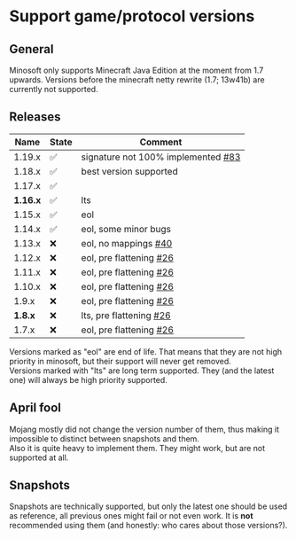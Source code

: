 # Support game/protocol versions

## General

Minosoft only supports Minecraft Java Edition at the moment from 1.7 upwards.
Versions before the minecraft netty rewrite (1.7; 13w41b) are currently not supported.

## Releases

| Name       | State | Comment                                                                                      |
|------------|-------|----------------------------------------------------------------------------------------------|
| 1.19.x     | ✅     | signature not 100% implemented [#83](https://gitlab.bixilon.de/bixilon/minosoft/-/issues/83) |
| 1.18.x     | ✅     | best version supported                                                                       |
| 1.17.x     | ✅     |                                                                                              |
| **1.16.x** | ✅     | lts                                                                                          |
| 1.15.x     | ✅     | eol                                                                                          |
| 1.14.x     | ✅     | eol, some minor bugs                                                                         |
| 1.13.x     | ❌     | eol, no mappings  [#40](https://gitlab.bixilon.de/bixilon/minosoft/-/issues/40)              |
| 1.12.x     | ❌     | eol, pre flattening  [#26](https://gitlab.bixilon.de/bixilon/minosoft/-/issues/26)           |
| 1.11.x     | ❌     | eol, pre flattening  [#26](https://gitlab.bixilon.de/bixilon/minosoft/-/issues/26)           |
| 1.10.x     | ❌     | eol, pre flattening  [#26](https://gitlab.bixilon.de/bixilon/minosoft/-/issues/26)           |
| 1.9.x      | ❌     | eol, pre flattening  [#26](https://gitlab.bixilon.de/bixilon/minosoft/-/issues/26)           |
| **1.8.x**  | ❌     | lts, pre flattening  [#26](https://gitlab.bixilon.de/bixilon/minosoft/-/issues/26)           |
| 1.7.x      | ❌     | eol, pre flattening  [#26](https://gitlab.bixilon.de/bixilon/minosoft/-/issues/26)           |

Versions marked as "eol" are end of life. That means that they are not high priority in minosoft, but their support will never get removed.  
Versions marked with "lts" are long term supported. They (and the latest one) will always be high priority supported.

## April fool

Mojang mostly did not change the version number of them, thus making it impossible to distinct between snapshots and them.  
Also it is quite heavy to implement them. They might work, but are not supported at all.

## Snapshots

Snapshots are technically supported, but only the latest one should be used as reference, all previous ones might fail or not even work.
It is **not** recommended using them (and honestly: who cares about those versions?).
